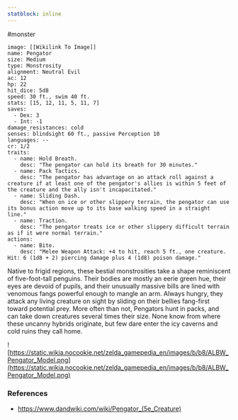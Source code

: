 ```yaml
---
statblock: inline
---
```

#monster 

```statblock
image: [[Wikilink To Image]]
name: Pengator
size: Medium
type: Monstrosity
alignment: Neutral Evil
ac: 12
hp: 22
hit_dice: 5d8
speed: 30 ft., swim 40 ft.
stats: [15, 12, 11, 5, 11, 7]
saves:
  - Dex: 3
  - Int: -1
damage_resistances: cold
senses: blindsight 60 ft., passive Perception 10
languages: --
cr: 1/2
traits:
  - name: Hold Breath.
    desc: "The pengator can hold its breath for 30 minutes."
  - name: Pack Tactics.
    desc: "The pengator has advantage on an attack roll against a creature if at least one of the pengator's allies is within 5 feet of the creature and the ally isn't incapacitated."
  - name: Sliding Dash.
    desc: "When on ice or other slippery terrain, the pengator can use its bonus action move up to its base walking speed in a straight line."
  - name: Traction.
    desc: "The pengator treats ice or other slippery difficult terrain as if it were normal terrain."
actions:
  - name: Bite.
    desc: "Melee Weapon Attack: +4 to hit, reach 5 ft., one creature. Hit: 6 (1d8 + 2) piercing damage plus 4 (1d8) poison damage."
```

Native to frigid regions, these bestial monstrosities take a shape reminiscent of five-foot-tall penguins. Their bodies are mostly an eerie green hue, their eyes are devoid of pupils, and their unusually massive bills are lined with venomous fangs powerful enough to mangle an arm. Always hungry, they attack any living creature on sight by sliding on their bellies fang-first toward potential prey. More often than not, Pengators hunt in packs, and can take down creatures several times their size. None know from where these uncanny hybrids originate, but few dare enter the icy caverns and cold ruins they call home.

![https://static.wikia.nocookie.net/zelda_gamepedia_en/images/b/b8/ALBW_Pengator_Model.png](https://static.wikia.nocookie.net/zelda_gamepedia_en/images/b/b8/ALBW_Pengator_Model.png)

### References

* https://www.dandwiki.com/wiki/Pengator_(5e_Creature)
